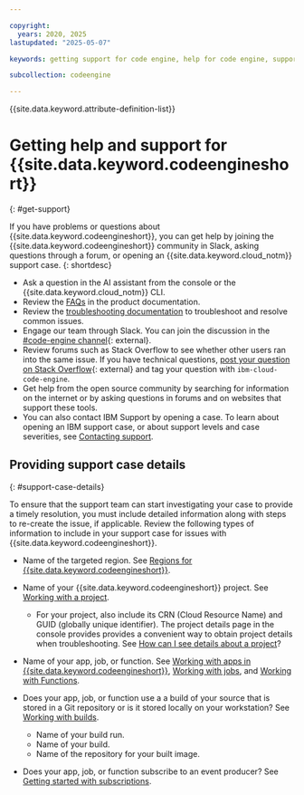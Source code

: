```yaml
---

copyright:
  years: 2020, 2025
lastupdated: "2025-05-07"

keywords: getting support for code engine, help for code engine, support for code engine, errors in code engine, slack for code engine, getting support

subcollection: codeengine

---
```


{{site.data.keyword.attribute-definition-list}}

# Getting help and support for {{site.data.keyword.codeengineshort}}
{: #get-support}

If you have problems or questions about {{site.data.keyword.codeengineshort}}, you can get help by joining the {{site.data.keyword.codeengineshort}} community in Slack, asking questions through a forum, or opening an {{site.data.keyword.cloud_notm}} support case.
{: shortdesc}

* Ask a question in the AI assistant from the console or the {{site.data.keyword.cloud_notm}} CLI.
* Review the [FAQs](/docs/codeengine?topic=codeengine-faqs) in the product documentation.
* Review the [troubleshooting documentation](/docs/codeengine?topic=codeengine-troubleshooting_over) to troubleshoot and resolve common issues.
* Engage our team through Slack. You can join the discussion in the [#code-engine channel](https://ibm-cloud-success.slack.com/archives/C014051FRCG){: external}.
* Review forums such as Stack Overflow to see whether other users ran into the same issue. If you have technical questions, [post your question on Stack Overflow](https://stackoverflow.com/questions/tagged/ibm-cloud-code-engine){: external} and tag your question with `ibm-cloud-code-engine`.
* Get help from the open source community by searching for information on the internet or by asking questions in forums and on websites that support these tools.
* You can also contact IBM Support by opening a case. To learn about opening an IBM support case, or about support levels and case severities, see [Contacting support](/docs/get-support).

## Providing support case details
{: #support-case-details}

To ensure that the support team can start investigating your case to provide a timely resolution, you must include detailed information along with steps to re-create the issue, if applicable. Review the following types of information to include in your support case for issues with {{site.data.keyword.codeengineshort}}.

* Name of the targeted region. See [Regions for {{site.data.keyword.codeengineshort}}](/docs/codeengine?topic=codeengine-regions).
* Name of your {{site.data.keyword.codeengineshort}} project. See [Working with a project](/docs/codeengine?topic=codeengine-manage-project#target-a-project).
    * For your project, also include its CRN (Cloud Resource Name) and GUID (globally unique identifier). The project details page in the console provides provides a convenient way to obtain project details when troubleshooting. See [How can I see details about a project](/docs/codeengine?topic=codeengine-manage-project#project-details)?

* Name of your app, job, or function.  See [Working with apps in {{site.data.keyword.codeengineshort}}](/docs/codeengine?topic=codeengine-application-workloads), [Working with jobs](/docs/codeengine?topic=codeengine-job-plan), and [Working with Functions](/docs/codeengine?topic=codeengine-fun-work).

* Does your app, job, or function use a a build of your source that is stored in a Git repository or is it stored locally on your workstation?  See [Working with builds](/docs/codeengine?topic=codeengine-plan-build).
    * Name of your build run.
    * Name of your build.
    * Name of the repository for your built image.

* Does your app, job, or function subscribe to an event producer? See [Getting started with subscriptions](/docs/codeengine?topic=codeengine-subscribing-events).
